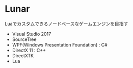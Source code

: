 # Lunar
Luaでカスタムできるノードベースなゲームエンジンを目指す

* Visual Studio 2017
* SourceTree
* WPF(Windows Presentation Foundation) : C#
* DirectX 11 : C++
* DirectXTK
* Lua
